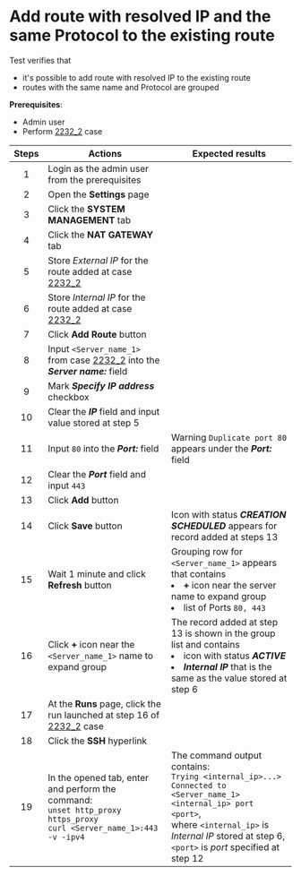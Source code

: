 # Add route with resolved IP and the same Protocol to the existing route 

Test verifies that 
- it's possible to add route with resolved IP to the existing route
- routes with the same name and Protocol are grouped

**Prerequisites**:
- Admin user
- Perform [2232_2](2232_2.md) case

| Steps | Actions | Expected results |
| :---: | --- | --- |
| 1 | Login as the admin user from the prerequisites | |
| 2 | Open the **Settings** page | |
| 3 | Click the **SYSTEM MANAGEMENT** tab | |
| 4 | Click the **NAT GATEWAY** tab | |
| 5 | Store *External IP* for the route added at case [2232_2](2232_2.md) | |
| 6 | Store *Internal IP* for the route added at case [2232_2](2232_2.md) | |
| 7 | Click **Add Route** button | |
| 8 | Input `<Server_name_1>` from case [2232_2](2232_2.md) into the ***Server name:*** field |  |
| 9 | Mark ***Specify IP address*** checkbox | |
| 10 | Clear the ***IP*** field and input value stored at step 5 | |
| 11 | Input `80` into the ***Port:*** field | Warning `Duplicate port 80` appears under the ***Port:*** field |
| 12 | Clear the ***Port*** field and input `443` | |
| 13 | Click **Add** button | |
| 14 | Click **Save** button | Icon with status ***CREATION SCHEDULED*** appears for record added at steps 13 |
| 15 | Wait 1 minute and click **Refresh** button | Grouping row for `<Server_name_1>` appears that contains <li> **+** icon near the server name to expand group <li> list of Ports `80, 443` |
| 16 | Click **+** icon near the `<Server_name_1>` name to expand group| The record added at step 13 is shown in the group list and contains <li> icon with status ***ACTIVE*** <li> ***Internal IP*** that is the same as the value stored at step 6 |
| 17 | At the **Runs** page, click the run launched at step 16 of [2232_2](2232_2.md) case| |
| 18 | Click the **SSH** hyperlink | |
| 19 | In the opened tab, enter and perform the command: <br>`unset http_proxy https_proxy` <br> `curl <Server_name_1>:443 -v -ipv4` | The command output contains: <br> `Trying <internal_ip>...>` <br> `Connected to <Server_name_1> <internal_ip> port <port>`, <br> where `<internal_ip>` is *Internal IP* stored at step 6, `<port>` is *port* specified at step 12 |
